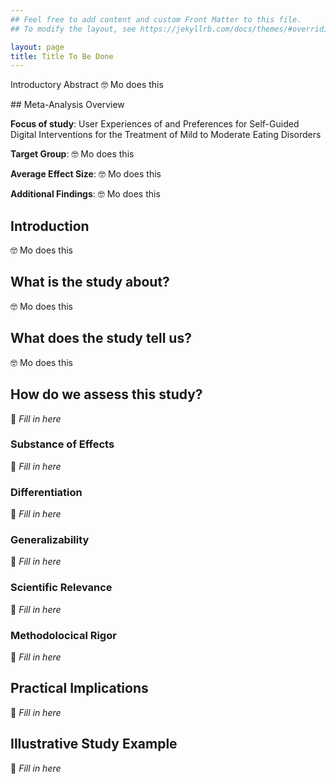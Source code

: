 ```yaml
---
## Feel free to add content and custom Front Matter to this file.
## To modify the layout, see https://jekyllrb.com/docs/themes/#overriding-theme-defaults

layout: page
title: Title To Be Done
---
```


Introductory Abstract 
:nerd_face: Mo does this

<div class="highlight-box" markdown="1">
## Meta-Analysis Overview

**Focus of study**: User Experiences of and Preferences for Self-Guided Digital
Interventions for the Treatment of Mild to Moderate Eating Disorders

**Target Group**:
:nerd_face: Mo does this

**Average Effect Size**:
:nerd_face: Mo does this

**Additional Findings**:
:nerd_face: Mo does this

</div>

## Introduction

:nerd_face: Mo does this

## What is the study about?

:nerd_face: Mo does this

## What does the study tell us?

:nerd_face: Mo does this

## How do we assess this study?

:ghost: _Fill in here_

### Substance of Effects

:ghost: _Fill in here_

### Differentiation

:ghost: _Fill in here_

### Generalizability

:ghost: _Fill in here_

### Scientific Relevance

:ghost: _Fill in here_

### Methodolocical Rigor

:ghost: _Fill in here_

## Practical Implications

:ghost: _Fill in here_

## Illustrative Study Example

:ghost: _Fill in here_
